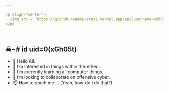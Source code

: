 ```yaml
---

<p align="center">
  <img src = "https://github-readme-stats.vercel.app/api?username=xGh05t&show_icons=true&theme=dracula">
</p>
  
---
```

## ☠~# id uid=0(xGh05t)
- 👋 Hello All.
- 👀 I’m interested in things within the ether...
- 🌱 I’m currently learning all computer things.
- 💞️ I’m looking to collaborate on offensive cyber.
- 📫 How to reach me ... (Yeah, how do I do that?)
